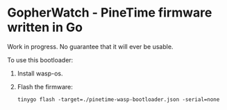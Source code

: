 # GopherWatch - PineTime firmware written in Go

Work in progress. No guarantee that it will ever be usable.

To use this bootloader:

 1. Install wasp-os.
 2. Flash the firmware:
    
        tinygo flash -target=./pinetime-wasp-bootloader.json -serial=none
